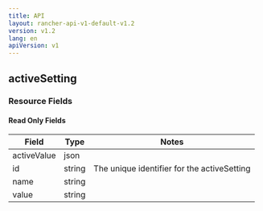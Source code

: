 ```yaml
---
title: API
layout: rancher-api-v1-default-v1.2
version: v1.2
lang: en
apiVersion: v1
---
```


## activeSetting



### Resource Fields


#### Read Only Fields

Field | Type   | Notes
---|---|---
activeValue | json  | 
id | string  | The unique identifier for the activeSetting
name | string  | 
value | string  | 


<br>
